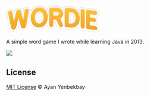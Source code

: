 <img src=".github/hero.png" width="250">

A simple word game I wrote while learning Java in 2013.

<img src=".github/demo.gif" width="320">

## License

[MIT License](./LICENSE) © Ayan Yenbekbay